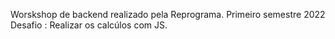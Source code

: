 Worskshop de backend realizado pela Reprograma.
Primeiro semestre 2022
Desafio : Realizar os calcúlos com JS.
